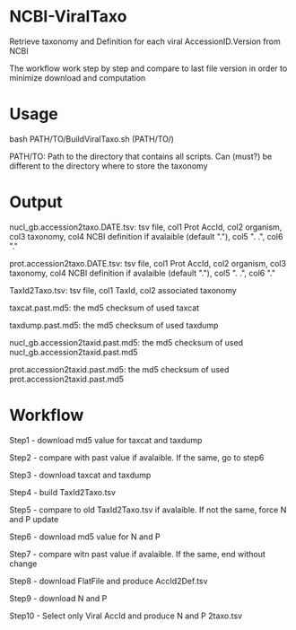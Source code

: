 # NCBI-ViralTaxo
Retrieve taxonomy and Definition for each viral AccessionID.Version from NCBI

The workflow work step by step and compare to last file version in order to minimize download and computation

# Usage
bash PATH/TO/BuildViralTaxo.sh (PATH/TO/)

PATH/TO: Path to the directory that contains all scripts. Can (must?) be different to the directory where to store the taxonomy

# Output
nucl_gb.accession2taxo.DATE.tsv: tsv file, col1 Prot AccId, col2 organism, col3 taxonomy, col4 NCBI definition if avalaible (default "."), col5 ". .", col6 "."

prot.accession2taxo.DATE.tsv: tsv file, col1 Prot AccId, col2 organism, col3 taxonomy, col4 NCBI definition if avalaible (default "."), col5 ". .", col6 "." 

TaxId2Taxo.tsv: tsv file, col1 TaxId, col2 associated taxonomy

taxcat.past.md5: the md5 checksum of used taxcat

taxdump.past.md5: the md5 checksum of used taxdump

nucl_gb.accession2taxid.past.md5: the md5 checksum of used nucl_gb.accession2taxid.past.md5

prot.accession2taxid.past.md5: the md5 checksum of used prot.accession2taxid.past.md5

# Workflow
Step1 - download md5 value for taxcat and taxdump

Step2 - compare with past value if avalaible. If the same, go to step6

Step3 - download taxcat and taxdump

Step4 - build TaxId2Taxo.tsv

Step5 - compare to old TaxId2Taxo.tsv if avalaible. If not the same, force N and P update

Step6 - download md5 value for N and P

Step7 - compare witn past value if avalaible. If the same, end without change

Step8 - download FlatFile and produce AccId2Def.tsv

Step9 - download N and P

Step10 - Select only Viral AccId and produce N and P 2taxo.tsv

